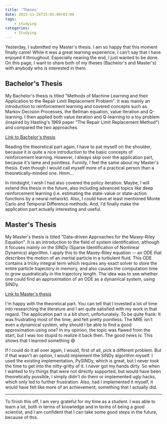 ```yaml
---
title: 'Theses'
date: 2023-11-26T15:05:00+01:00
tags:
    - studying
categories:
    - Studying
---
```


Yesterday, I submitted my Master's thesis. I am so happy that this moment finally came! While it was a great learning experience, I can't say that I have enjoyed it throughout. Especially nearing the end, I just wanted to be done. On this page, I want to share both of my theses (Bachelor's and Master's) with anybody who is interested in them.

## Bachelor's Thesis
My Bachelor's thesis is titled "Methods of Machine Learning and their Application to the Repair Limit Replacement Problem". It was mainly an introduction to reinforcement learning and covered concepts such as Markov Decision Processes, the Bellman equation, value iteration and Q-learning. I then applied both value iteration and Q-learning to a toy problem (inspired by Hasting's 1969 paper "The Repair Limit Replacement Method") and compared the two approaches.

[Link to Bachelor's thesis](bachelors_thesis.pdf)

Reading the theoretical part again, I have to pat myself on the shoulder, because it is quite a nice introduction to the basic concepts of reinforcement learning. However, I always skip over the application part, because it's lame and pointless. Funnily, I feel the same about my Master's thesis. Even though I would call myself more of a practical person than a theoretically-minded one. Hmm...

In hindsight, I wish I had also covered the policy iteration. Maybe, I will extend this thesis in the future, also including advanced topics like deep reinforcement learning (i.e. estimating the state-value or state-action functions by a neural network). Also, I could have at least mentioned Monte Carlo and Temporal Difference methods. And, I'd finally make the application part actually interesting and useful.

## Master's Thesis
My Master's thesis is titled "Data-driven Approaches for the Maxey-Riley Equation". It is an introduction to the field of system identification, although it focuses mainly on the SINDy (Sparse Identification of Nonlinear Dynamics) algorithm. I apply this to the Maxey-Riley equation -- an ODE that describes the motion of an inertial particle in a turbulent fluid. This ODE contains a tricky integral term which requires any exact solver to store the entire particle trajectory in memory, and also causes the computation time to grow quadratically in the trajectory length. The idea was to see whether one could find an approximation of an ODE as a dynamical system, using SINDy.

[Link to Master's thesis](masters_thesis.pdf)

I'm happy with the theoretical part. You can tell that I invested a lot of time into researching the literature and I am quite satisfied with my work in that regard. The application part is a bit short, unfortunately. To be quite frank: It was frustrating most of the time, and felt pretty pointless. The MRE isn't even a dynamical system, why should I be able to find a good approximation using one? In my opinion, the topic was flawed from the start, but I was too stupid to realize it back then. The good news is: This shows that I learned something 😄

If I could do it all over again, I would, first of all, pick a different problem. But if that wasn't an option, I would implement the SINDy algorithm myself. I used the existing implementation, PySINDy, which is great, but I never took the time to get into the nitty-gritty of it. I never got my hands dirty. So when I wanted to try things that were not directly supported, but would have been theoretically possible, I simply didn't do them or implemented ugly hacks, which only led to further frustration. Also, had I implemented it myself, it would have felt like more of an achievement; something that I actually did.

---

To finish this off, I am very grateful for my time as a student. I was able to learn a lot, both in terms of knowledge and in terms of being a good scientist, and I am confident that I can take some good steps in the future, because of this.